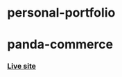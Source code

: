 # personal-portfolio

# panda-commerce

### [Live site](https://najmulmyself.github.io/personal-portfolio/)

